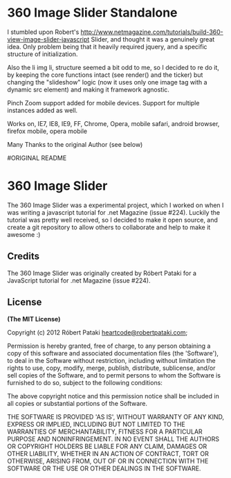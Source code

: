 # 360 Image Slider Standalone

I stumbled upon Robert's http://www.netmagazine.com/tutorials/build-360-view-image-slider-javascript Slider, and thought it was a 
genuinely great idea. Only problem being that it heavily required jquery, and a specific structure of initialization.

Also the li img li, structure seemed a bit odd to me, so I decided to re do it, by keeping the core functions intact 
(see render() and the ticker) but changing the "slideshow" logic (now it uses only one image tag with a dynamic src element) and making it 
framework agnostic.

Pinch Zoom support added for mobile devices.
Support for multiple instances added as well.

Works on,
IE7, IE8, IE9, FF, Chrome, Opera,
mobile safari, android browser, firefox mobile, opera mobile


Many Thanks to the original Author (see below)

#ORIGINAL README

# 360 Image Slider

The 360 Image Slider was a experimental project, which I worked on when I was writing a javascript tutorial for .net Magazine (issue #224).
Luckily the tutorial was pretty well received, so I decided to make it open source, and create a git repository to allow others to collaborate and help to make it awesome :)

## Credits

The 360 Image Slider was originally created by Róbert Pataki for a JavaScript tutorial for .net Magazine (issue #224).

## License

**(The MIT License)**

Copyright (c) 2012 Róbert Pataki heartcode@robertpataki.com;

Permission is hereby granted, free of charge, to any person obtaining
a copy of this software and associated documentation files (the
'Software'), to deal in the Software without restriction, including
without limitation the rights to use, copy, modify, merge, publish,
distribute, sublicense, and/or sell copies of the Software, and to
permit persons to whom the Software is furnished to do so, subject to
the following conditions:

The above copyright notice and this permission notice shall be
included in all copies or substantial portions of the Software.

THE SOFTWARE IS PROVIDED 'AS IS', WITHOUT WARRANTY OF ANY KIND,
EXPRESS OR IMPLIED, INCLUDING BUT NOT LIMITED TO THE WARRANTIES OF
MERCHANTABILITY, FITNESS FOR A PARTICULAR PURPOSE AND NONINFRINGEMENT.
IN NO EVENT SHALL THE AUTHORS OR COPYRIGHT HOLDERS BE LIABLE FOR ANY
CLAIM, DAMAGES OR OTHER LIABILITY, WHETHER IN AN ACTION OF CONTRACT,
TORT OR OTHERWISE, ARISING FROM, OUT OF OR IN CONNECTION WITH THE
SOFTWARE OR THE USE OR OTHER DEALINGS IN THE SOFTWARE.